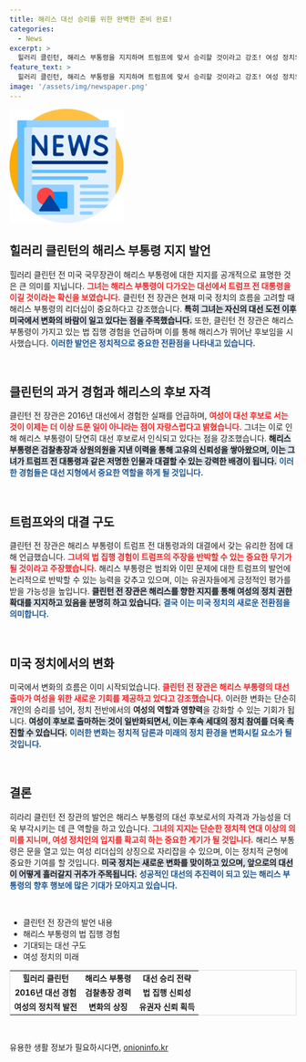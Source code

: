 ```yaml
---
title: 해리스 대선 승리를 위한 완벽한 준비 완료!
categories:
  - News
excerpt: >
  힐러리 클린턴, 해리스 부통령을 지지하며 트럼프에 맞서 승리할 것이라고 강조! 여성 정치의 변화를 이끌며 대선의 새로운 지평을 열어가는 해리스의 여정에 주목해보세요.
feature_text: >
  힐러리 클린턴, 해리스 부통령을 지지하며 트럼프에 맞서 승리할 것이라고 강조! 여성 정치의 변화를 이끌며 대선의 새로운 지평을 열어가는 해리스의 여정에 주목해보세요.
image: '/assets/img/newspaper.png'
---
```


<p><img src="/assets/img/newspaper.png" alt="kimp 속보" /></p>

<h2 data-ke-size="size26">힐러리 클린턴의 해리스 부통령 지지 발언</h2>

<p data-ke-size="size16">힐러리 클린턴 전 미국 국무장관이 해리스 부통령에 대한 지지를 공개적으로 표명한 것은 큰 의미를 지닙니다. <b><span style="color: #ee2323;">그녀는 해리스 부통령이 다가오는 대선에서 트럼프 전 대통령을 이길 것이라는 확신을 보였습니다.</span></b> 클린턴 전 장관은 현재 미국 정치의 흐름을 고려할 때 해리스 부통령의 리더십이 중요하다고 강조했습니다. <b><span style="background-color: #21538527;">특히 그녀는 자신의 대선 도전 이후 미국에서 변화의 바람이 일고 있다는 점을 주목했습니다.</span></b> 또한, 클린턴 전 장관은 해리스 부통령이 가지고 있는 법 집행 경험을 언급하며 이를 통해 해리스가 뛰어난 후보임을 시사했습니다. <b><span style="color: #1a5490;">이러한 발언은 정치적으로 중요한 전환점을 나타내고 있습니다.</span></b></p>

<p data-ke-size="size16">&nbsp;</p>

<h2 data-ke-size="size26">클린턴의 과거 경험과 해리스의 후보 자격</h2>

<p data-ke-size="size16">클린턴 전 장관은 2016년 대선에서 경험한 실패를 언급하며, <b><span style="color: #ee2323;">여성이 대선 후보로 서는 것이 이제는 더 이상 드문 일이 아니라는 점이 자랑스럽다고 밝혔습니다.</span></b> 그녀는 이로 인해 해리스 부통령이 당연히 대선 후보로서 인식되고 있다는 점을 강조했습니다. <b><span style="background-color: #21538527;">해리스 부통령은 검찰총장과 상원의원을 지낸 이력을 통해 고유의 신뢰성을 쌓아왔으며, 이는 그녀가 트럼프 전 대통령과 같은 저명한 인물과 대결할 수 있는 강력한 배경이 됩니다.</span></b> <b><span style="color: #1a5490;">이러한 경험들은 대선 지형에서 중요한 역할을 하게 될 것입니다.</span></b></p>

<p data-ke-size="size16">&nbsp;</p>

<h2 data-ke-size="size26">트럼프와의 대결 구도</h2>

<p data-ke-size="size16">클린턴 전 장관은 해리스 부통령이 트럼프 전 대통령과의 대결에서 갖는 유리한 점에 대해 언급했습니다. <b><span style="color: #ee2323;">그녀의 법 집행 경험이 트럼프의 주장을 반박할 수 있는 중요한 무기가 될 것이라고 주장했습니다.</span></b> 해리스 부통령은 범죄와 이민 문제에 대한 트럼프의 발언에 논리적으로 반박할 수 있는 능력을 갖추고 있으며, 이는 유권자들에게 긍정적인 평가를 받을 가능성을 높입니다. <b><span style="background-color: #21538527;">클린턴 전 장관은 해리스를 향한 지지를 통해 여성의 정치 권한 확대를 지지하고 있음을 분명히 하고 있습니다.</span></b> <b><span style="color: #1a5490;">결국 이는 미국 정치의 새로운 전환점을 의미합니다.</span></b></p>

<p data-ke-size="size16">&nbsp;</p>

<h2 data-ke-size="size26">미국 정치에서의 변화</h2>

<p data-ke-size="size16">미국에서 변화의 흐름은 이미 시작되었습니다. <b><span style="color: #ee2323;">클린턴 전 장관은 해리스 부통령의 대선 출마가 여성을 위한 새로운 기회를 제공하고 있다고 강조했습니다.</span></b> 이러한 변화는 단순히 개인의 승리를 넘어, 정치 전반에서의 <b>여성의 역할과 영향력</b>을 강화할 수 있는 기회가 됩니다. <b><span style="background-color: #21538527;">여성이 후보로 출마하는 것이 일반화되면서, 이는 후속 세대의 정치 참여를 더욱 촉진할 수 있습니다.</span></b> <b><span style="color: #1a5490;">이러한 변화는 정치적 담론과 미래의 정치 환경을 변화시킬 요소가 될 것입니다.</span></b></p>

<p data-ke-size="size16">&nbsp;</p>

<h2 data-ke-size="size26">결론</h2>

<p data-ke-size="size16">히라리 클린턴 전 장관의 발언은 해리스 부통령의 대선 후보로서의 자격과 가능성을 더욱 부각시키는 데 큰 역할을 하고 있습니다. <b><span style="color: #ee2323;">그녀의 지지는 단순한 정치적 연대 이상의 의미를 지니며, 여성 정치인의 입지를 확고히 하는 중요한 계기가 될 것입니다.</span></b> 해리스 부통령은 문을 열고 있는 여성 리더십의 상징으로 자리잡을 수 있으며, 이는 정치적 균형에 중요한 기여를 할 것입니다. <b><span style="background-color: #21538527;">미국 정치는 새로운 변화를 맞이하고 있으며, 앞으로의 대선이 어떻게 흘러갈지 귀추가 주목됩니다.</span></b> <b><span style="color: #1a5490;">성공적인 대선의 추진력이 되고 있는 해리스 부통령의 향후 행보에 많은 기대가 모아지고 있습니다.</span></b></p>

<p data-ke-size="size16">&nbsp;</p>

<ul>
<li>클린턴 전 장관의 발언 내용</li>
<li>해리스 부통령의 법 집행 경험</li>
<li>기대되는 대선 구도</li>
<li>여성 정치의 미래</li>
</ul>

<table style="width: 100%; border: 1px solid #ddd;">
<tr>
<td style="text-align: center; height: 17px;"><b>힐러리 클린턴</b></td>
<td style="text-align: center; height: 17px;"><b>해리스 부통령</b></td>
<td style="text-align: center; height: 17px;"><b>대선 승리 전략</b></td>
</tr>
<tr>
<td style="text-align: center; height: 17px;"><b>2016년 대선 경험</b></td>
<td style="text-align: center; height: 17px;"><b>검찰총장 경력</b></td>
<td style="text-align: center; height: 17px;"><b>법 집행 신뢰성</b></td>
</tr>
<tr>
<td style="text-align: center; height: 17px;"><b>여성의 정치적 발전</b></td>
<td style="text-align: center; height: 17px;"><b>변화의 상징</b></td>
<td style="text-align: center; height: 17px;"><b>유권자 신뢰 획득</b></td>
</tr>
</table>

<p data-ke-size="size16">&nbsp;</p>
유용한 생활 정보가 필요하시다면, <a href="https://onioninfo.kr" rel="dofollow">onioninfo.kr</a>


